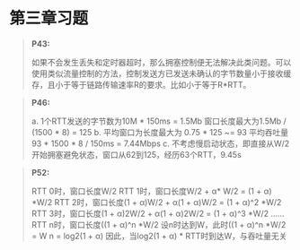 # 第三章习题

> **P43:**
>
> 如果不会发生丢失和定时器超时，那么拥塞控制便无法解决此类问题。可以使用类似流量控制的方法，控制发送方已发送未确认的字节数量小于接收缓存，且小于等于链路传输速率R的要求。比如小于等于R*RTT。

> **P46:**
>
> a.
> 1个RTT发送的字节数为10M * 150ms = 1.5Mb
> 窗口长度最大为1.5Mb / (1500 * 8) = 125
> b.
> 平均窗口为长度最大为 0.75 * 125 ~= 93
> 平均吞吐量 93 * 1500 * 8 / 150ms = 7.44Mbps
> c.
> 不考虑慢启动状态，即直接从W/2开始拥塞避免状态，窗口从62到125，经历63个RTT，9.45s

> **P52:**
>
> RTT 0时，窗口长度W/2
> RTT 1时，窗口长度W/2 + α* W/2 = (1 + α) *W/2
> RTT 2时，窗口长度(1 + α)W/2 + α(1 + α)W/2 = (1 + α)^2 *W/2
> RTT 3时，窗口长度(1 + α)2W/2 + α(1 + α)2W/2 = (1 + α)^3 *W/2
> ...... RTT n时，窗口长度((1 + α)^n *W/2
> 设n时达到W，此时((1 + α)^n *W/2 = W
> n = log2(1 + α)
> 因此，当log2(1 + α) * RTT时到达W，与吞吐量无关


